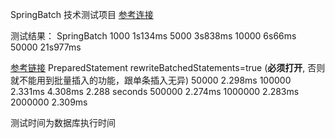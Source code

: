 SpringBatch 技术测试项目
[参考连接](https://www.cnblogs.com/jian0110/p/10838744.html)

测试结果：
SpringBatch
1000  1s134ms
5000  3s838ms
10000 6s66ms
50000 21s977ms

[参考链接](https://qinyi.blog.csdn.net/article/details/108191988)
PreparedStatement
rewriteBatchedStatements=true (**必须打开**, 否则就不能用到批量插入的功能，跟单条插入无异)
50000   2.298ms
100000  2.331ms 4.308ms 2.288 seconds
500000  2.274ms
1000000 2.283ms
2000000 2.309ms

测试时间为数据库执行时间